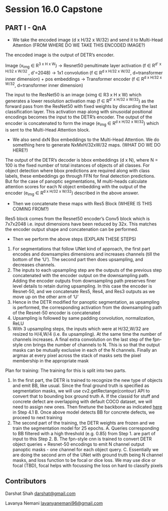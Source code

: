 # Session 16.0 Capstone


## PART I - QnA

- We take the encoded image (d x H/32 x W/32) and send it to Multi-Head Attention (FROM WHERE DO WE TAKE THIS ENCODED IMAGE?)

The encoded image is the output of DETR’s encoder. 
 
Image (x<sub>img</sub> ∈ R<sup>3 x H x W</sup>) → 
Resnet50 penultimate layer activation (f ∈ R<sup>d' x H/32 x W/32</sup> , d'=2048) →
1x1 convolution (f ∈ R<sup>d x H/32 x W/32</sup>, d=transformer inner dimension) + pos embeddings →
Transformer encoder  (f ∈ R<sup>d x H/32 x W/32</sup>, d=transformer inner dimension)
		
The input to the ResNet50 is an image (ximg ∈ R3 x H x W) which generates a lower resolution activation map (f ∈ R<sup>d' x H/32 x W/32</sup>) as the forward pass from the ResNet50 with fixed weights by discarding the last classification layer. This activation map along with sinusoidal positional encodings becomes the input to the DETR’s encoder. The output of the encoder is concatenated to form the image (e<sub>img</sub> ∈ R<sup>d x H/32 x W/32</sup>) which is sent to the Multi-Head Attention block.


- We also send dxN Box embeddings to the Multi-Head Attention. We do something here to generate NxMxH/32xW/32 maps. (WHAT DO WE DO HERE?)

The output of the DETR’s decoder is bbox embeddings (d x N), where N = 100 is the fixed number of total instances of objects of all classes. For object detection where bbox predictions are required along with class labels, these embeddings go through FFN for final detection predictions. But for the case of panoptic segmentations, M multi-heads calculate attention scores for each N object embedding with the output of the encoder (e<sub>img</sub> ∈ R<sup>d x H/32 x W/32</sup>) described in the above answer.

- Then we concatenate these maps with Res5 Block (WHERE IS THIS COMING FROM?)

Res5 block comes from the Resnet50 encoder’s Conv5 block which is 7x7x2048 i.e. input dimensions have been reduced by 32x. This matches the encoder output shape and concatenation can be performed.

- Then we perform the above steps (EXPLAIN THESE STEPS)

1. For segmentations that follow UNet kind of approach, the first part encodes and downsamples dimensions and increases channels (till the bottom of the ‘U’). The second part then does upsampling, and decreases channels. 
2. The inputs to each upsampling step are the outputs of the previous step concatenated with the encoder output on the downsampling path. Adding the encoder outputs from downsampling path preserves finer level details to retain during upsampling. In this case the encoder is Resnet-50, and we concatenate Res5, Res4, and Res3 outputs as we move up on the other arm of ‘U’
3. Hence in the DETR modified for panoptic segmentation, as upsampling is performed, the corresponding activation from the downsampling path of the Resnet-50 encoder is concatenated 
4. Upsampling is followed by same padding convolution, normalization, ReLU
5. With 3 upsampling steps, the inputs which were at H/32,W/32 are resized to H/4,W/4 (i.e. 8x upsampling). At the same time the number of channels increases. A final extra convolution on the last step of the fpn-style cnn brings the number of channels to N. This is so that the output masks can be mutually exclusive in each of the N channels. Finally an argmax at every pixel across the stack of masks sets the pixel membership in the appropriate mask
 
Plan for training:
The training for this is split into two parts. 

1. In the first part, the DETR is trained to recognize the new type of objects and emit BB, like usual. Since the final ground truth is specified as segmentation masks, we will use cv2.getRectange(contour) API to convert that to bounding box ground truth
  A. If the classid for stuff and concrete defect are overlapping with default COCO dataset, we will need to assign new ones. Then finetune the backbone as indicated [here](https://wandb.ai/veri/detr/reports/DETR-Panoptic-segmentation-on-Cityscapes-dataset--Vmlldzo2ODg3NjE) in Step 4.1
  B. Once above model detects BB for concrete defects, we proceed to next training
2. The second part of the training, the DETR weights are frozen and we train the segmentation model for 25 epochs. 
  A. Queries corresponding to BB filtered with a high threshold (e.g. 0.85) from Step 1. are part of input to this Step 2.
  B. The fpn-style cnn is trained to convert DETR object queries + Resnet-50 encodings to emit N channel output panoptic masks - one channel for each object query. 
  C. Essentially we are doing the second arm of the UNet with ground truth being N channel masks, and loss function to be focal or dice loss. We may use dice or focal (TBD), focal helps with focussing the loss on hard to classify pixels


Contributors
-------------------------
Darshat Shah darshat@gmail.com

Lavanya Nemani lavanyanemani96@gmail.com
